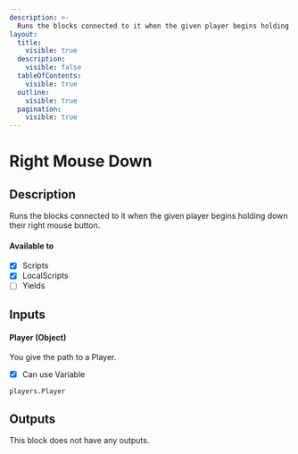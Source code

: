 ```yaml
---
description: >-
  Runs the blocks connected to it when the given player begins holding down their right mouse button.
layout:
  title:
    visible: true
  description:
    visible: false
  tableOfContents:
    visible: true
  outline:
    visible: true
  pagination:
    visible: true
---
```


# Right Mouse Down

## Description

Runs the blocks connected to it when the given player begins holding down their right mouse button.

#### Available to

* [x] Scripts
* [x] LocalScripts
* [ ] Yields

## Inputs

#### Player (Object)

You give the path to a Player.

* [x] Can use Variable

```
players.Player
```

## Outputs

This block does not have any outputs.